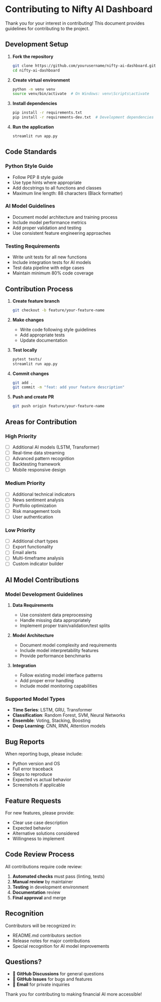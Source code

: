 # Contributing to Nifty AI Dashboard

Thank you for your interest in contributing! This document provides guidelines for contributing to the project.

## Development Setup

1. **Fork the repository**
   ```bash
   git clone https://github.com/yourusername/nifty-ai-dashboard.git
   cd nifty-ai-dashboard
   ```

2. **Create virtual environment**
   ```bash
   python -m venv venv
   source venv/bin/activate  # On Windows: venv\Scripts\activate
   ```

3. **Install dependencies**
   ```bash
   pip install -r requirements.txt
   pip install -r requirements-dev.txt  # Development dependencies
   ```

4. **Run the application**
   ```bash
   streamlit run app.py
   ```

## Code Standards

### Python Style Guide
- Follow PEP 8 style guide
- Use type hints where appropriate
- Add docstrings to all functions and classes
- Maximum line length: 88 characters (Black formatter)

### AI Model Guidelines
- Document model architecture and training process
- Include model performance metrics
- Add proper validation and testing
- Use consistent feature engineering approaches

### Testing Requirements
- Write unit tests for all new functions
- Include integration tests for AI models
- Test data pipeline with edge cases
- Maintain minimum 80% code coverage

## Contribution Process

1. **Create feature branch**
   ```bash
   git checkout -b feature/your-feature-name
   ```

2. **Make changes**
   - Write code following style guidelines
   - Add appropriate tests
   - Update documentation

3. **Test locally**
   ```bash
   pytest tests/
   streamlit run app.py
   ```

4. **Commit changes**
   ```bash
   git add .
   git commit -m "feat: add your feature description"
   ```

5. **Push and create PR**
   ```bash
   git push origin feature/your-feature-name
   ```

## Areas for Contribution

### High Priority
- [ ] Additional AI models (LSTM, Transformer)
- [ ] Real-time data streaming
- [ ] Advanced pattern recognition
- [ ] Backtesting framework
- [ ] Mobile responsive design

### Medium Priority
- [ ] Additional technical indicators
- [ ] News sentiment analysis
- [ ] Portfolio optimization
- [ ] Risk management tools
- [ ] User authentication

### Low Priority
- [ ] Additional chart types
- [ ] Export functionality
- [ ] Email alerts
- [ ] Multi-timeframe analysis
- [ ] Custom indicator builder

## AI Model Contributions

### Model Development Guidelines
1. **Data Requirements**
   - Use consistent data preprocessing
   - Handle missing data appropriately
   - Implement proper train/validation/test splits

2. **Model Architecture**
   - Document model complexity and requirements
   - Include model interpretability features
   - Provide performance benchmarks

3. **Integration**
   - Follow existing model interface patterns
   - Add proper error handling
   - Include model monitoring capabilities

### Supported Model Types
- **Time Series**: LSTM, GRU, Transformer
- **Classification**: Random Forest, SVM, Neural Networks
- **Ensemble**: Voting, Stacking, Boosting
- **Deep Learning**: CNN, RNN, Attention models

## Bug Reports

When reporting bugs, please include:
- Python version and OS
- Full error traceback
- Steps to reproduce
- Expected vs actual behavior
- Screenshots if applicable

## Feature Requests

For new features, please provide:
- Clear use case description
- Expected behavior
- Alternative solutions considered
- Willingness to implement

## Code Review Process

All contributions require code review:
1. **Automated checks** must pass (linting, tests)
2. **Manual review** by maintainer
3. **Testing** in development environment
4. **Documentation** review
5. **Final approval** and merge

## Recognition

Contributors will be recognized in:
- README.md contributors section
- Release notes for major contributions
- Special recognition for AI model improvements

## Questions?

- 💬 **GitHub Discussions** for general questions
- 🐛 **GitHub Issues** for bugs and features
- 📧 **Email** for private inquiries

Thank you for contributing to making financial AI more accessible!
